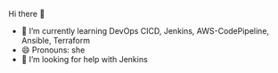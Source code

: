 Hi there 👋
- 🌱 I’m currently learning DevOps CICD, Jenkins, AWS-CodePipeline, Ansible, Terraform
- 😄 Pronouns: she
- 🤔 I’m looking for help with Jenkins
  
<!--
- I'm currently working on ...
- 👯 I’m looking to collaborate on ...

- 💬 Ask me about ...
- 📫 How to reach me: ...
- ⚡ Fun fact: ...
-->
